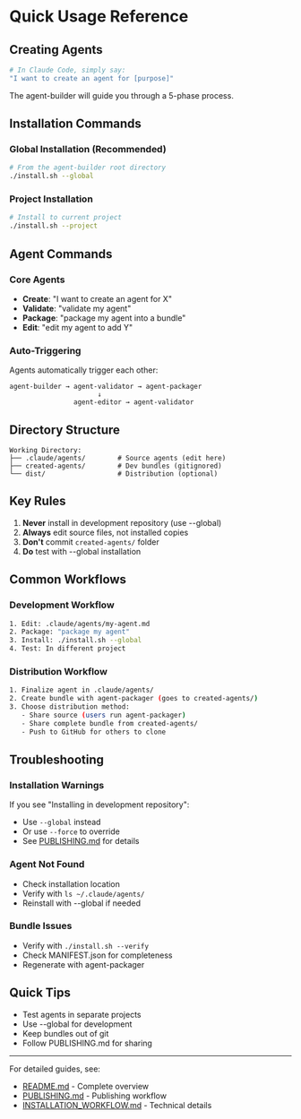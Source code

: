 # Quick Usage Reference

## Creating Agents

```bash
# In Claude Code, simply say:
"I want to create an agent for [purpose]"
```

The agent-builder will guide you through a 5-phase process.

## Installation Commands

### Global Installation (Recommended)
```bash
# From the agent-builder root directory
./install.sh --global
```

### Project Installation
```bash
# Install to current project
./install.sh --project
```

## Agent Commands

### Core Agents
- **Create**: "I want to create an agent for X"
- **Validate**: "validate my agent"
- **Package**: "package my agent into a bundle"
- **Edit**: "edit my agent to add Y"

### Auto-Triggering
Agents automatically trigger each other:
```
agent-builder → agent-validator → agent-packager
                      ↓
                agent-editor → agent-validator
```

## Directory Structure

```
Working Directory:
├── .claude/agents/        # Source agents (edit here)
├── created-agents/        # Dev bundles (gitignored)
└── dist/                  # Distribution (optional)
```

## Key Rules

1. **Never** install in development repository (use --global)
2. **Always** edit source files, not installed copies
3. **Don't** commit `created-agents/` folder
4. **Do** test with --global installation

## Common Workflows

### Development Workflow
```bash
1. Edit: .claude/agents/my-agent.md
2. Package: "package my agent"
3. Install: ./install.sh --global
4. Test: In different project
```

### Distribution Workflow
```bash
1. Finalize agent in .claude/agents/
2. Create bundle with agent-packager (goes to created-agents/)
3. Choose distribution method:
   - Share source (users run agent-packager)
   - Share complete bundle from created-agents/
   - Push to GitHub for others to clone
```

## Troubleshooting

### Installation Warnings
If you see "Installing in development repository":
- Use `--global` instead
- Or use `--force` to override
- See [PUBLISHING.md](../PUBLISHING.md) for details

### Agent Not Found
- Check installation location
- Verify with `ls ~/.claude/agents/`
- Reinstall with --global if needed

### Bundle Issues
- Verify with `./install.sh --verify`
- Check MANIFEST.json for completeness
- Regenerate with agent-packager

## Quick Tips

- Test agents in separate projects
- Use --global for development
- Keep bundles out of git
- Follow PUBLISHING.md for sharing

---

For detailed guides, see:
- [README.md](../README.md) - Complete overview
- [PUBLISHING.md](../PUBLISHING.md) - Publishing workflow
- [INSTALLATION_WORKFLOW.md](INSTALLATION_WORKFLOW.md) - Technical details